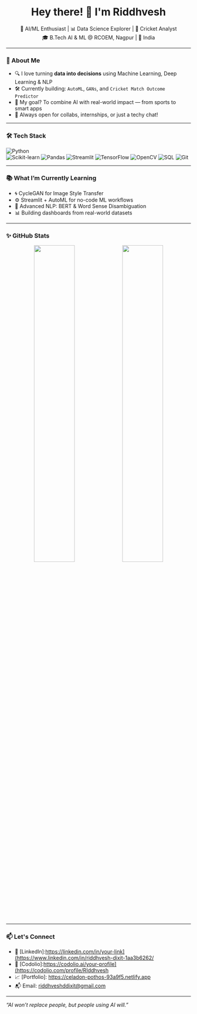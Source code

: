 <h1 align="center">Hey there! 👋 I'm Riddhvesh</h1>
<p align="center">
  🚀 AI/ML Enthusiast | 📊 Data Science Explorer | 🏏 Cricket Analyst<br>
  🎓 B.Tech AI & ML @ RCOEM, Nagpur | 📍 India
</p>

---

### 🧠 About Me

- 🔍 I love turning **data into decisions** using Machine Learning, Deep Learning & NLP  
- 🛠️ Currently building: `AutoML`, `GANs`, and `Cricket Match Outcome Predictor`
- 🎯 My goal? To combine AI with real-world impact — from sports to smart apps  
- 💬 Always open for collabs, internships, or just a techy chat!

---

### 🛠️ Tech Stack

![Python](https://img.shields.io/badge/-Python-black?style=flat-square&logo=python)  
![Scikit-learn](https://img.shields.io/badge/-Scikit--learn-F7931E?style=flat-square&logo=scikit-learn&logoColor=white)
![Pandas](https://img.shields.io/badge/-Pandas-150458?style=flat-square&logo=pandas)
![Streamlit](https://img.shields.io/badge/-Streamlit-FF4B4B?style=flat-square&logo=streamlit&logoColor=white)
![TensorFlow](https://img.shields.io/badge/-TensorFlow-FF6F00?style=flat-square&logo=tensorflow)
![OpenCV](https://img.shields.io/badge/-OpenCV-5C3EE8?style=flat-square&logo=opencv)
![SQL](https://img.shields.io/badge/-SQL-4479A1?style=flat-square&logo=postgresql)
![Git](https://img.shields.io/badge/-Git-black?style=flat-square&logo=git)

---

### 📚 What I’m Currently Learning

- 🌀 CycleGAN for Image Style Transfer  
- ⚙️ Streamlit + AutoML for no-code ML workflows  
- 🧠 Advanced NLP: BERT & Word Sense Disambiguation  
- 📊 Building dashboards from real-world datasets

---

### ✨ GitHub Stats

<p align="center">
  <img src="https://github-readme-stats.vercel.app/api?username=riddhvesh&show_icons=true&theme=radical" width="47%" />
  <img src="https://github-readme-stats.vercel.app/api/top-langs/?username=riddhvesh&layout=compact&theme=radical" width="47%" />
</p>

---

### 📫 Let's Connect

- 💼 [LinkedIn]:https://linkedin.com/in/your-link](https://www.linkedin.com/in/riddhvesh-dixit-1aa3b6262/  
- 🧠 [Codolio]:https://codolio.ai/your-profile](https://codolio.com/profile/RIddhvesh
- 📈 [Portfolio]: https://celadon-pothos-93a9f5.netlify.app
- 📬 Email: riddhveshddixit@gmail.com

---

_“AI won’t replace people, but people using AI will.”_
